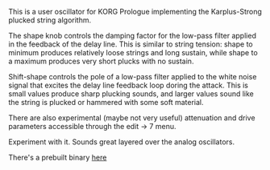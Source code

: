 This is a user oscillator for KORG Prologue implementing the Karplus-Strong plucked string algorithm.

The shape knob controls the damping factor for the low-pass filter applied in the feedback of the delay line. This is similar to string tension: shape to minimum produces relatively loose strings and long sustain, while shape to a maximum produces very short plucks with no sustain.

Shift-shape controls the pole of a low-pass filter applied to the white noise signal that excites the delay line feedback loop doring the attack. This is small values produce sharp plucking sounds, and larger values sound like the string is plucked or hammered with some soft material.

There are also experimental (maybe not very useful) attenuation and drive parameters accessible through the edit -> 7 menu.

Experiment with it. Sounds great layered over the analog oscillators.

There's a prebuilt binary [here](https://raw.githubusercontent.com/len/korg-prologue/master/builds/pluck.prlgunit)
